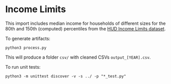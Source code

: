 # Income Limits

This import includes median income for households of different sizes for the 80th and 150th (computed) percentiles from the [HUD Income Limits dataset](https://www.huduser.gov/portal/datasets/il.html).

To generate artifacts: 

```
python3 process.py
```

This will produce a folder `csv/` with cleaned CSVs `output_[YEAR].csv`.

To run unit tests: 
```
python3 -m unittest discover -v -s ../ -p "*_test.py"
```
